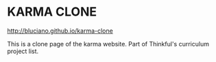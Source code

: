 KARMA CLONE
===========

http://bluciano.github.io/karma-clone

This is a clone page of the karma website.
Part of Thinkful's curriculum project list.
